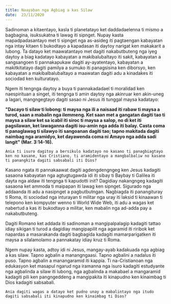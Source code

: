 ```yaml
---
title: Naayaban nga Agbiag a kas Silaw
date:  23/11/2020
---
```


Sadinoman a kitaentayo, kasla ti planetatayo ket daddadaelenna ti mismo a bagbagina, isuksukatna ti lawag iti sipnget. Nupay kasta mapadpadasantayo met ti sipnget nga as-asideg iti pagtaengan kabayatan nga intay kitaen ti bukodtayo a kapadasan iti daytoy narigat ken makakarit a lubong. Ta datayo ket maawatantayo met dagiti nakabutbuteng nga iyeg daytoy a biag kadatayo kabayatan a makibalubaltayo iti sakit, kabayatan a sangsangoen ti pannakapukaw dagiti ay-ayatentayo, kabayatan a makitkitatayo dagiti pamilya a sumuko iti panagsisina ken diborsyo, ken kabayatan a makibalbalubaltayo a maawatan dagiti adu a kinadakes iti sociodad ken kulturatayo.

Ngem iti tengnga daytoy a buya ti pannakadadael ti moralidad ken naespirituan a singet, iti tengnga ti amin daytoy nga akinruar ken akin-uneg a lagari, mangngegtayo dagiti sasao ni Jesus iti tunggal maysa kadatayo:

**"Dacayo ti silaw ti lobong: ti maysa nga ili a naisaad iti rabaw ti maysa a turod, saan a mabalin nga ilemmeng. Ket saan met a gangatan dagiti tao ti maysa a silaw ket sa icabil iti siroc ti maysa a salop, no di ket iti pagsilawan, ket lawaganna dagiti isu-amin nga adda iti balay. Casta coma ti panaglawag ti silawyo iti sangoanan dagiti tao; tapno makitada dagiti naimbag nga aramidyo, ket dayawenda coma ni Amayo nga adda sadi langit" (Mar. 3:14-16).**

`Ania ti isuro dagitoy a bersikulo kadatayo no kasano ti panagbiagtayo ken no kasane, kas Cristiano, ti aramidentayo a mangbalbaliw no kasano ti panangkita dagiti sabsabali iti Dios?`

Kasano ngata iti pannakaawat dagiti agdengdengngeg ken Jesus kadagiti sasaona kabayatan nga agtugtugawda idi iti sibay ti Baybay ti Galilea iti dayta nga aldaw iti tengnga ti kapudotti init? Dagidiay nakangngeg kadagiti sasaona ket ammoda ti maipapan iti lawag ken sipnget. Sigurado nga addaanda iti adu a nasipnget a pagbutbutngan. Nagbiagda iti panangituray ti Roma, iti sociodad nga inturayan ti militar nga uray iti laksid ti kinaawan ti telepono ken kompyuter wenno ti World Wide Web, iti adu a wagas ket nabertud a kas iti bukodtayo a militar, ken mabalin nga ad-adda pay a nakabutbuteng.

Dagiti Romano ket addada iti sadinoman a mangipalpalagip kadagiti tattao idiay sikigan ti turod a dagidiay mangipapilit nga agaramid iti riribok ket napardas a masarakanda dagiti bagbagida kadagiti mamarparigatken iti maysa a silalamolamo a pannakatay idiay kruz ti Roma.

Ngem nupay kasta, adtoy idi ni Jesus, mangay-ayab kadakuada nga agbiag a kas silaw. Tapno agbalin a manangngaasi. Tapno agbalini a nadalus iti puso. Tapno agbalin a manangaramid iti kappia. Ti na-Cristianoan nga edukasyon ket masapul ngarud nga iramanna nga isuro kadagiti estudyante nga agbalinda a silaw iti lubong, nga agbalinda a makabael a mangaramid kadagiti pili ken pangngeddeng a mangipakita iti kinapudno ken kinaimbag ti Dios kadagiti sabsabali.

`Ania dagiti wagas a datayo ket pudno unay a mabalintayo nga itudo dagiti sabsabali iti kinapudno ken kinaimbag ti Dios?`